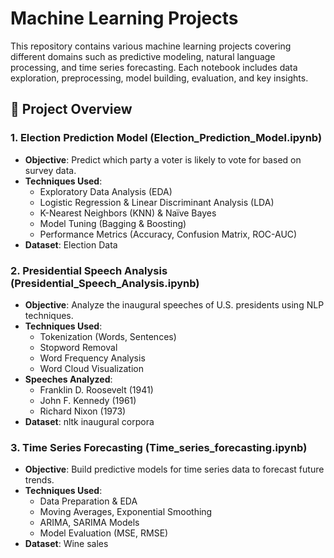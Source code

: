 # Machine Learning Projects
This repository contains various machine learning projects covering different domains such as predictive modeling, natural language processing, and time series forecasting. Each notebook includes data exploration, preprocessing, model building, evaluation, and key insights.

## 📌 Project Overview

### 1. Election Prediction Model (Election_Prediction_Model.ipynb)
- **Objective**: Predict which party a voter is likely to vote for based on survey data.
- **Techniques Used**:
  - Exploratory Data Analysis (EDA)
  - Logistic Regression & Linear Discriminant Analysis (LDA)
  - K-Nearest Neighbors (KNN) & Naïve Bayes
  - Model Tuning (Bagging & Boosting)
  - Performance Metrics (Accuracy, Confusion Matrix, ROC-AUC)
- **Dataset**: Election Data

### 2. Presidential Speech Analysis (Presidential_Speech_Analysis.ipynb)
- **Objective**: Analyze the inaugural speeches of U.S. presidents using NLP techniques.
- **Techniques Used**:
  - Tokenization (Words, Sentences)
  - Stopword Removal
  - Word Frequency Analysis
  - Word Cloud Visualization
- **Speeches Analyzed**:
  - Franklin D. Roosevelt (1941)
  - John F. Kennedy (1961)
  - Richard Nixon (1973)
- **Dataset**: nltk inaugural corpora

### 3. Time Series Forecasting (Time_series_forecasting.ipynb)
- **Objective**: Build predictive models for time series data to forecast future trends.
- **Techniques Used**:
  - Data Preparation & EDA
  - Moving Averages, Exponential Smoothing
  - ARIMA, SARIMA Models
  - Model Evaluation (MSE, RMSE)
- **Dataset**: Wine sales
